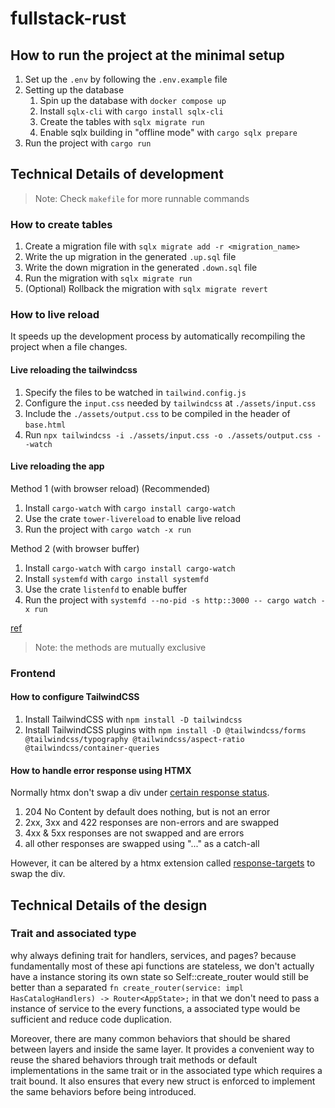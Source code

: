 # fullstack-rust

## How to run the project at the minimal setup

1. Set up the `.env` by following the `.env.example` file
2. Setting up the database
    1. Spin up the database with `docker compose up`
    2. Install `sqlx-cli` with `cargo install sqlx-cli`
    3. Create the tables with `sqlx migrate run`
    4. Enable sqlx building in "offline mode" with `cargo sqlx prepare`
3. Run the project with `cargo run`

## Technical Details of development

> Note: Check `makefile` for more runnable commands

### How to create tables

1. Create a migration file with `sqlx migrate add -r <migration_name>`
2. Write the up migration in the generated `.up.sql` file
3. Write the down migration in the generated `.down.sql` file
4. Run the migration with `sqlx migrate run`
5. (Optional) Rollback the migration with `sqlx migrate revert`

### How to live reload

It speeds up the development process by automatically recompiling the project when a file changes.

#### Live reloading the tailwindcss

1. Specify the files to be watched in `tailwind.config.js`
2. Configure the `input.css` needed by `tailwindcss` at `./assets/input.css`
3. Include the `./assets/output.css` to be compiled in the header of `base.html`
4. Run `npx tailwindcss -i ./assets/input.css -o ./assets/output.css --watch`

#### Live reloading the app

Method 1 (with browser reload) (Recommended)

1. Install `cargo-watch` with `cargo install cargo-watch`
2. Use the crate `tower-livereload` to enable live reload
3. Run the project with `cargo watch -x run`

Method 2 (with browser buffer)

1. Install `cargo-watch` with `cargo install cargo-watch`
2. Install `systemfd` with `cargo install systemfd`
3. Use the crate `listenfd` to enable buffer
4. Run the project with `systemfd --no-pid -s http::3000 -- cargo watch -x run`

[ref](https://vinnymeller.com/posts/rust-webserver-hot-reload/)

> Note: the methods are mutually exclusive

### Frontend

#### How to configure TailwindCSS

1. Install TailwindCSS with `npm install -D tailwindcss`
2. Install TailwindCSS plugins with `npm install -D @tailwindcss/forms @tailwindcss/typography @tailwindcss/aspect-ratio @tailwindcss/container-queries`

#### How to handle error response using HTMX

Normally htmx don't swap a div under [certain response status](https://htmx.org/docs/#response-handling).

1. 204 No Content by default does nothing, but is not an error
2. 2xx, 3xx and 422 responses are non-errors and are swapped
3. 4xx & 5xx responses are not swapped and are errors
4. all other responses are swapped using "..." as a catch-all

However, it can be altered by a htmx extension called [response-targets](https://github.com/bigskysoftware/htmx-extensions/blob/main/src/response-targets/README.md) to swap the div.

## Technical Details of the design

### Trait and associated type

why always defining trait for handlers, services, and pages?
because fundamentally most of these api functions are stateless,
we don't actually have a instance storing its own state
so Self::create_router would still be better than
a separated `fn create_router(service: impl HasCatalogHandlers) -> Router<AppState>;`
in that we don't need to pass a instance of service to the every functions,
a associated type would be sufficient and reduce code duplication.

Moreover, there are many common behaviors that
should be shared between layers and inside the same layer.
It provides a convenient way to reuse the shared behaviors through trait methods or default
implementations in the same trait or in the associated type which requires a trait bound.
It also ensures that every new struct is enforced to implement the same behaviors before being
introduced.
